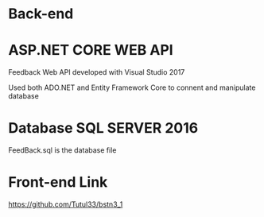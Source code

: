 # Back-end
# ASP.NET CORE WEB API
  Feedback Web API developed with Visual Studio 2017
  
  Used both ADO.NET and Entity Framework Core to connent and manipulate database
# Database SQL SERVER 2016
  FeedBack.sql is the database file
# Front-end Link
  https://github.com/Tutul33/bstn3_1
  

